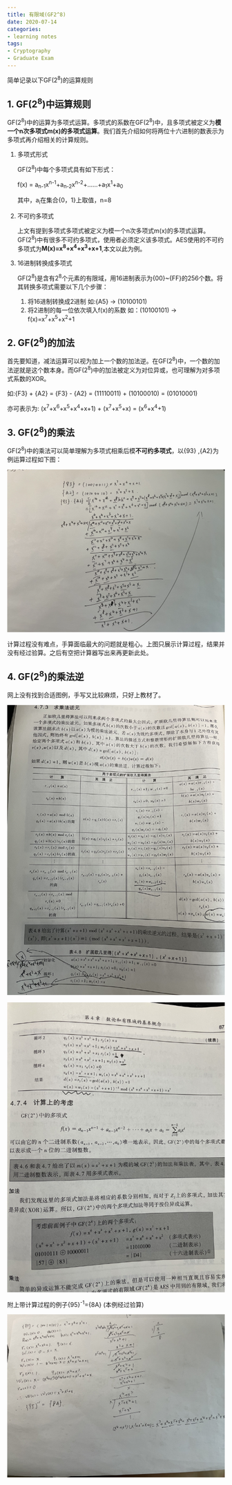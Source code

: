 ```yaml
---
title: 有限域(GF2^8)
date: 2020-07-14
categories:
- learning notes
tags: 
- Cryptography
- Graduate Exam
---
```


简单记录以下GF(2<sup>8</sup>)的运算规则

## 1. GF(2<sup>8</sup>)中运算规则

GF(2<sup>8</sup>)中的运算为多项式运算。多项式的系数在GF(2<sup>8</sup>)中，且多项式被定义为**模一个n次多项式m(x)的多项式运算**。我们首先介绍如何将两位十六进制的数表示为多项式再介绍相关的计算规则。

1. 多项式形式

   GF(2<sup>8</sup>)中每个多项式具有如下形式：

   f(x) = a<sub>n-1</sub>x<sup>n-1</sup>+a<sub>n-2</sub>x<sup>n-2</sup>+……+a<sub>1</sub>x<sup>1</sup>+a<sub>0</sub>

   其中，a<sub>i</sub>在集合{0，1}上取值，n=8

2. 不可约多项式

   上文有提到多项式多项式被定义为模一个n次多项式m(x)的多项式运算。GF(2<sup>8</sup>)中有很多不可约多项式，使用者必须定义该多项式。AES使用的不可约多项式为**M(x)=x<sup>8</sup>+x<sup>4</sup>+x<sup>3</sup>+x+1**,本文以此为例。

3. 16进制转换成多项式

   GF(2<sup>8</sup>)是含有2<sup>8</sup>个元素的有限域，用16进制表示为{00}~{FF}的256个数。将其转换多项式需要以下几个步骤：

   1. 将16进制转换成2进制 如:{A5} -> (10100101)
   2. 将2进制的每一位依次填入f(x)的系数 如：(10100101) -> f(x)=x<sup>7</sup>+x<sup>5</sup>+x<sup>2</sup>+1

## 2. GF(2<sup>8</sup>)的加法

首先要知道，减法运算可以视为加上一个数的加法逆。在GF(2<sup>8</sup>)中，一个数的加法逆就是这个数本身。而GF(2<sup>8</sup>)中的加法被定义为对位异或，也可理解为对多项式系数的XOR。

如:{F3} + {A2} = {F3} - {A2}  = (11110011) + (10100010) = (01010001)

亦可表示为: (x<sup>7</sup>+x<sup>6</sup>+x<sup>5</sup>+x<sup>4</sup>+x+1) + (x<sup>7</sup>+x<sup>5</sup>+x) = (x<sup>6</sup>+x<sup>4</sup>+1)

## 3. GF(2<sup>8</sup>)的乘法

GF(2<sup>8</sup>)中的乘法可以简单理解为多项式相乘后模**不可约多项式**，以{93} ,{A2}为例运算过程如下图：

![计算过程](../img/IMG_1115.png)

计算过程没有难点，手算面临最大的问题就是粗心。上图只展示计算过程，结果并没有经过验算。之后有空把计算器写出来再更新此处。

## 4. GF(2<sup>8</sup>)的乘法逆

网上没有找到合适图例，手写又比较麻烦，只好上教材了。

![乘法逆1](../img/IMG_1116.png)

![乘法逆2](../img/IMG_1117.png)

附上带计算过程的例子{95}<sup>-1</sup>={8A} (本例经过验算)

![笔算演示](../img/IMG_1118.png)

